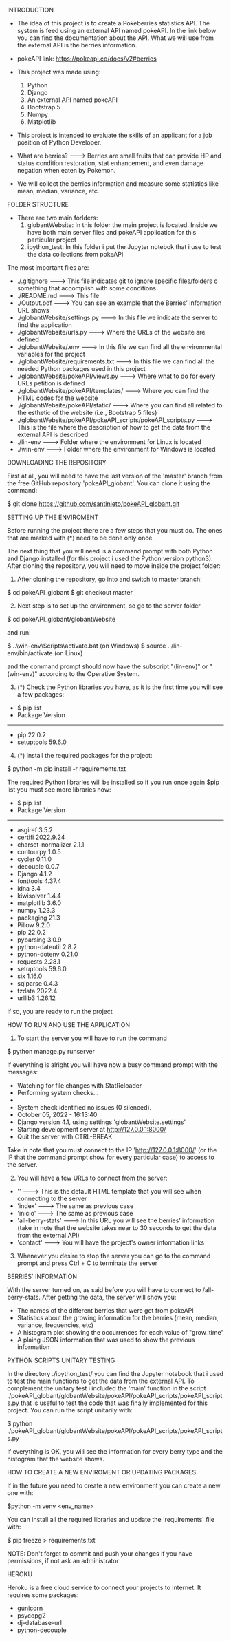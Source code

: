 INTRODUCTION

* The idea of this project is to create a Pokeberries statistics API. The system is feed using an external API named pokeAPI. In the link below you can find the documentation about the API. What we will use from the external API is the berries information.

* pokeAPI link: https://pokeapi.co/docs/v2#berries

* This project was made using:
    1. Python
    2. Django
    3. An external API named pokeAPI
    4. Bootstrap 5
    5. Numpy
    6. Matplotlib

* This project is intended to evaluate the skills of an applicant for a job position of Python Developer.

* What are berries? ---> Berries are small fruits that can provide HP and status condition restoration, stat enhancement, and even damage negation when eaten by Pokémon.

* We will collect the berries information and measure some statistics like mean, median, variance, etc.

FOLDER STRUCTURE

* There are two main forlders:
    1. globantWebsite: In this folder the main project is located. Inside we have both main server files and pokeAPI application for this particular project
    2. ipython_test: In this folder i put the Jupyter notebok that i use to test the data collections from pokeAPI

The most important files are:
* ./.gitignore ---> This file indicates git to ignore specific files/folders o something that accomplish with some conditions
* ./README.md ---> This file
* ./Output.pdf ---> You can see an example that the Berries' information URL shows
* ./globantWebsite/settings.py ---> In this file we indicate the server to find the application
* ./globantWebsite/urls.py ---> Where the URLs of the website are defined
* ./globantWebsite/.env ---> In this file we can find all the environmental variables for the project
* ./globantWebsite/requirements.txt ---> In this file we can find all the needed Python packages used in this project
* ./globantWebsite/pokeAPI/views.py ---> Where what to do for every URLs petition is defined
* ./globantWebsite/pokeAPI/templates/ ---> Where you can find the HTML codes for the website
* ./globantWebsite/pokeAPI/static/ ---> Where you can find all related to the esthetic of the website (i.e., Bootstrap 5 files)
* ./globantWebsite/pokeAPI/pokeAPI_scripts/pokeAPI_scripts.py ---> This is the file where the description of how to get the data from the external API is described
* ./lin-env ---> Folder where the environment for Linux is located
* ./win-env ---> Folder where the environment for Windows is located

DOWNLOADING THE REPOSITORY

First at all, you will need to have the last version of the 'master' branch from the free GitHub repository 'pokeAPI_globant'. You can clone it using the command:

$ git clone https://github.com/santinieto/pokeAPI_globant.git

SETTING UP THE ENVIROMENT

Before running the project there are a few steps that you must do. The ones that are marked with (*) need to be done only once.

The next thing that you will need is a command prompt with both Python and Django installed (for this project i used the Python version python3). After cloning the repository, you will need to move inside the project folder:

1. After cloning the repository, go into and switch to master branch:

$ cd pokeAPI_globant
$ git checkout master 

2. Next step is to set up the environment, so go to the server folder

$ cd pokeAPI_globant/globantWebsite

and run:

$ ..\win-env\Scripts\activate.bat (on Windows) 
$ source ../lin-env/bin/activate (on Linux)  

and the command prompt should now have the subscript "(lin-env)" or "(win-env)" according to the Operative System.

3. (*) Check the Python libraries you have, as it is the first time you will see a few packages:

- $ pip list
- Package    Version
- ---------- -------
- pip        22.0.2
- setuptools 59.6.0

4. (*) Install the required packages for the project:

$ python -m pip install -r requirements.txt

The required Python libraries will be installed so if you run once again $pip list you must see more libraries now:

- $ pip list
- Package            Version
- ------------------ ---------
- asgiref            3.5.2
- certifi            2022.9.24
- charset-normalizer 2.1.1
- contourpy          1.0.5
- cycler             0.11.0
- decouple           0.0.7
- Django             4.1.2
- fonttools          4.37.4
- idna               3.4
- kiwisolver         1.4.4
- matplotlib         3.6.0
- numpy              1.23.3
- packaging          21.3
- Pillow             9.2.0
- pip                22.0.2
- pyparsing          3.0.9
- python-dateutil    2.8.2
- python-dotenv      0.21.0
- requests           2.28.1
- setuptools         59.6.0
- six                1.16.0
- sqlparse           0.4.3
- tzdata             2022.4
- urllib3            1.26.12

If so, you are ready to run the project

HOW TO RUN AND USE THE APPLICATION

1. To start the server you will have to run the command

$ python manage.py runserver

If everything is alright you will have now a busy command prompt with the messages:

- Watching for file changes with StatReloader
- Performing system checks...
- 
- System check identified no issues (0 silenced).
- October 05, 2022 - 16:13:40
- Django version 4.1, using settings 'globantWebsite.settings'
- Starting development server at http://127.0.0.1:8000/
- Quit the server with CTRL-BREAK.

Take in note that you must connect to the IP 'http://127.0.0.1:8000/' (or the IP that the command prompt show for every particular case) to access to the server.

2. You will have a few URLs to connect from the server:
* '' ---> This is the default HTML template that you will see when connecting to the server
* 'index' ---> The same as previous case
* 'inicio' ---> The same as previous case
* 'all-berry-stats' ---> In this URL you will see the berries’ information (take in note that the website takes near to 30 seconds to get the data from the external API)
* 'contact' ---> You will have the project's owner information links

3. Whenever you desire to stop the server you can go to the command prompt and press Ctrl + C to terminate the server

BERRIES' INFORMATION

With the server turned on, as said before you will have to connect to <localhost>/all-berry-stats. After getting the data, the server will show you:
* The names of the different berries that were get from pokeAPI
* Statistics about the growing information for the berries (mean, median, variance, frequencies, etc)
* A histogram plot showing the occurrences for each value of "grow_time"
* A plaing JSON information that was used to show the previous information

PYTHON SCRIPTS UNITARY TESTING

In the directory ./ipython_test/ you can find the Jupyter notebook that i used to test the main functions to get the data from the external API. To complement the unitary test i included the 'main' function in the script ./pokeAPI_globant/globantWebsite/pokeAPI/pokeAPI_scripts/pokeAPI_scripts.py that is useful to test the code that was finally implemented for this project. You can run the script unitarily with:

$ python ./pokeAPI_globant/globantWebsite/pokeAPI/pokeAPI_scripts/pokeAPI_scripts.py

If everything is OK, you will see the information for every berry type and the histogram that the website shows.

HOW TO CREATE A NEW ENVIROMENT OR UPDATING PACKAGES

If in the future you need to create a new environment you can create a new one with:

$python -m venv <env_name>

You can install all the required libraries and update the 'requirements' file with:

$ pip freeze > requirements.txt

NOTE: Don't forget to commit and push your changes if you have permissions, if not ask an administrator

HEROKU

Heroku is a free cloud service to connect your projects to internet. It requires some packages:

* gunicorn
* psycopg2 
* dj-database-url
* python-decouple








